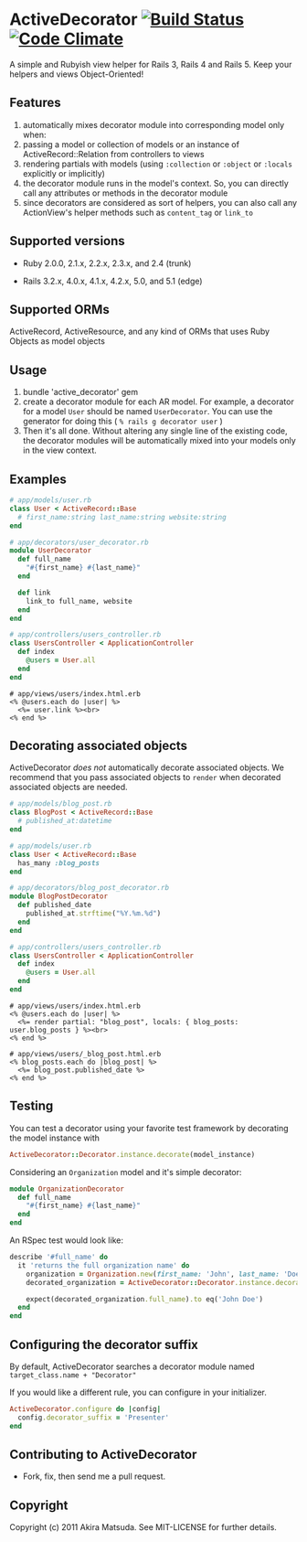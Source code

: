 # ActiveDecorator [![Build Status](https://travis-ci.org/amatsuda/active_decorator.svg?branch=master)](https://travis-ci.org/amatsuda/active_decorator) [![Code Climate](https://codeclimate.com/github/amatsuda/active_decorator/badges/gpa.svg)](https://codeclimate.com/github/amatsuda/active_decorator)

A simple and Rubyish view helper for Rails 3, Rails 4 and Rails 5. Keep your helpers and views Object-Oriented!


## Features ##

1. automatically mixes decorator module into corresponding model only when:
  1. passing a model or collection of models or an instance of ActiveRecord::Relation from controllers to views
  2. rendering partials with models (using `:collection` or `:object` or `:locals` explicitly or implicitly)
2. the decorator module runs in the model's context. So, you can directly call any attributes or methods in the decorator module
3. since decorators are considered as sort of helpers, you can also call any ActionView's helper methods such as `content_tag` or `link_to`


## Supported versions ##

* Ruby 2.0.0, 2.1.x, 2.2.x, 2.3.x, and 2.4 (trunk)

* Rails 3.2.x, 4.0.x, 4.1.x, 4.2.x, 5.0, and 5.1 (edge)


## Supported ORMs ##

ActiveRecord, ActiveResource, and any kind of ORMs that uses Ruby Objects as model objects


## Usage ##

1. bundle 'active_decorator' gem
2. create a decorator module for each AR model. For example, a decorator for a model `User` should be named `UserDecorator`.
You can use the generator for doing this ( `% rails g decorator user` )
3. Then it's all done. Without altering any single line of the existing code, the decorator modules will be automatically mixed into your models only in the view context.


## Examples ##

```ruby
# app/models/user.rb
class User < ActiveRecord::Base
  # first_name:string last_name:string website:string
end

# app/decorators/user_decorator.rb
module UserDecorator
  def full_name
    "#{first_name} #{last_name}"
  end

  def link
    link_to full_name, website
  end
end

# app/controllers/users_controller.rb
class UsersController < ApplicationController
  def index
    @users = User.all
  end
end
```
```erb
# app/views/users/index.html.erb
<% @users.each do |user| %>
  <%= user.link %><br>
<% end %>
```

## Decorating associated objects ##

ActiveDecorator *does not* automatically decorate associated objects. We recommend that you pass associated objects to `render` when decorated associated objects are needed.

```ruby
# app/models/blog_post.rb
class BlogPost < ActiveRecord::Base
  # published_at:datetime
end

# app/models/user.rb
class User < ActiveRecord::Base
  has_many :blog_posts
end

# app/decorators/blog_post_decorator.rb
module BlogPostDecorator
  def published_date
    published_at.strftime("%Y.%m.%d")
  end
end

# app/controllers/users_controller.rb
class UsersController < ApplicationController
  def index
    @users = User.all
  end
end
```

```erb
# app/views/users/index.html.erb
<% @users.each do |user| %>
  <%= render partial: "blog_post", locals: { blog_posts: user.blog_posts } %><br>
<% end %>

# app/views/users/_blog_post.html.erb
<% blog_posts.each do |blog_post| %>
  <%= blog_post.published_date %>
<% end %>
```

## Testing

You can test a decorator using your favorite test framework by decorating the model instance with

```ruby
ActiveDecorator::Decorator.instance.decorate(model_instance)
```

Considering an `Organization` model and it's simple decorator:

```ruby
module OrganizationDecorator
  def full_name
    "#{first_name} #{last_name}"
  end
end
```

An RSpec test would look like:

```ruby
describe '#full_name' do
  it 'returns the full organization name' do
    organization = Organization.new(first_name: 'John', last_name: 'Doe')
    decorated_organization = ActiveDecorator::Decorator.instance.decorate(organization)

    expect(decorated_organization.full_name).to eq('John Doe')
  end
end
```

## Configuring the decorator suffix

By default, ActiveDecorator searches a decorator module named `target_class.name + "Decorator"`

If you would like a different rule, you can configure in your initializer.

```ruby
ActiveDecorator.configure do |config|
  config.decorator_suffix = 'Presenter'
end
```

## Contributing to ActiveDecorator ##

* Fork, fix, then send me a pull request.


## Copyright ##

Copyright (c) 2011 Akira Matsuda. See MIT-LICENSE for further details.
